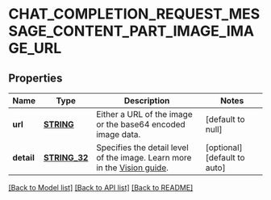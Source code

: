 # CHAT_COMPLETION_REQUEST_MESSAGE_CONTENT_PART_IMAGE_IMAGE_URL

## Properties
Name | Type | Description | Notes
------------ | ------------- | ------------- | -------------
**url** | [**STRING**](STRING.md) | Either a URL of the image or the base64 encoded image data. | [default to null]
**detail** | [**STRING_32**](STRING_32.md) | Specifies the detail level of the image. Learn more in the [Vision guide](/docs/guides/vision/low-or-high-fidelity-image-understanding). | [optional] [default to auto]

[[Back to Model list]](../README.md#documentation-for-models) [[Back to API list]](../README.md#documentation-for-api-endpoints) [[Back to README]](../README.md)


